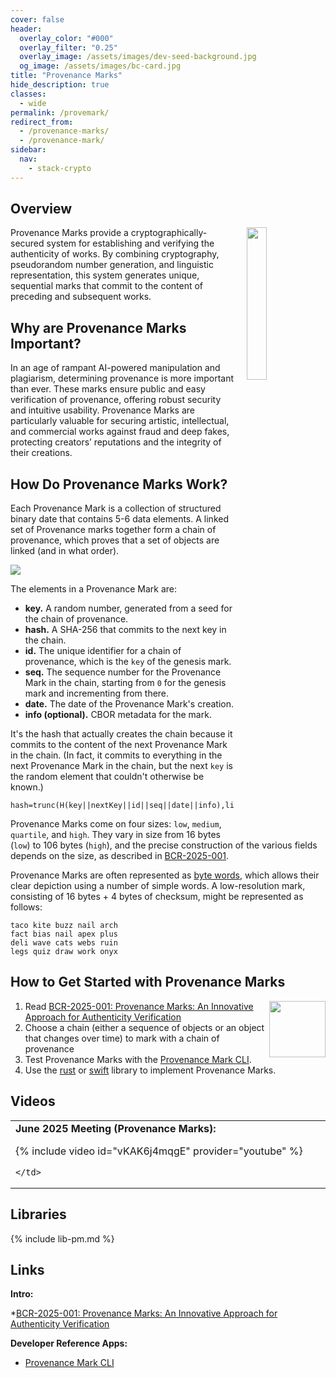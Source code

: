 ```yaml
---
cover: false
header:
  overlay_color: "#000"
  overlay_filter: "0.25"
  overlay_image: /assets/images/dev-seed-background.jpg
  og_image: /assets/images/bc-card.jpg
title: "Provenance Marks"
hide_description: true
classes:
  - wide
permalink: /provemark/
redirect_from:
  - /provenance-marks/
  - /provenance-mark/
sidebar:
  nav:
    - stack-crypto
---
```


## Overview

<a href="/crypto-stack/"><img src="https://developer.blockchaincommons.com/assets/images/bc-stack-crypto-pm.png" style="margin-left: 20px; float: right" width="25%"></a>

Provenance Marks provide a cryptographically-secured system for establishing and verifying the authenticity of works. By combining cryptography, pseudorandom number generation, and linguistic representation, this system generates unique, sequential marks that commit to the content of preceding and subsequent works.

## Why are Provenance Marks Important?

In an age of rampant AI-powered manipulation and plagiarism, determining provenance is more important than ever.  These marks ensure public and easy verification of provenance, offering robust security and intuitive usability. Provenance Marks are particularly valuable for securing artistic, intellectual, and commercial works against fraud and deep fakes, protecting creators’ reputations and the integrity of their creations.

## How Do Provenance Marks Work?

Each Provenance Mark is a collection of structured binary date that contains 5-6 data elements. A linked set of Provenance marks together form a chain of provenance, which proves that a set of objects are linked (and in what order).

![](https://developer.blockchaincommons.com/assets/images/pm-chain.png)

The elements in a Provenance Mark are:

* **key.** A random number, generated from a seed for the chain of provenance.
* **hash.** A SHA-256 that commits to the next key in the chain.
* **id.** The unique identifier for a chain of provenance, which is the `key` of the genesis mark.
* **seq.** The sequence number for the Provenance Mark in the chain, starting from `0` for the genesis mark and incrementing from there.
* **date.** The date of the Provenance Mark's creation.
* **info (optional).** CBOR metadata for the mark.

It's the hash that actually creates the chain because it commits to the content of the next Provenance Mark in the chain. (In fact, it commits to everything in the next Provenance Mark in the chain, but the next `key` is the random element that couldn't otherwise be known.)
```
hash=trunc(H(key||nextKey||id||seq||date||info),linkLen)
```

Provenance Marks come on four sizes: `low`, `medium`, `quartile`, and `high`. They vary in size from 16 bytes (`low`) to 106 bytes (`high`), and the precise construction of the various fields depends on the size, as described in [BCR-2025-001](https://github.com/BlockchainCommons/Research/blob/master/papers/bcr-2025-001-provenance-mark.md).

Provenance Marks are often represented as [byte words](https://developer.blockchaincommons.com/bytewords/), which allows their clear depiction using a number of simple words. A low-resolution mark, consisting of 16 bytes + 4 bytes of checksum, might be represented as follows:
```
taco kite buzz nail arch
fact bias nail apex plus
deli wave cats webs ruin
legs quiz draw work onyx
```
## How to Get Started with Provenance Marks

<img src="https://developer.blockchaincommons.com/images/assets/pm-symbol.svg" width="90em" style="float: right">

1. Read [BCR-2025-001: Provenance Marks: An Innovative Approach for Authenticity Verification](https://github.com/BlockchainCommons/Research/blob/master/papers/bcr-2025-001-provenance-mark.md)
2. Choose a chain (either a sequence of objects or an object that changes over time) to mark with a chain of provenance
3. Test Provenance Marks with the [Provenance Mark CLI](https://github.com/BlockchainCommons/provenance-mark-cli-rust).
4. Use the [rust](https://github.com/BlockchainCommons/provenance-mark-rust/tree/master/src) or [swift](https://github.com/BlockchainCommons/Provenance) library to implement Provenance Marks.

## Videos

<table width="100%">
  <tr>
    <td width="640px">
      <b>June 2025 Meeting (Provenance Marks):</b>

{% include video id="vKAK6j4mqgE" provider="youtube" %}

    </td>
  </tr>
</table>

## Libraries

{% include lib-pm.md %}

## Links

**Intro:**

*[BCR-2025-001: Provenance Marks: An Innovative Approach for Authenticity Verification](https://github.com/BlockchainCommons/Research/blob/master/papers/bcr-2025-001-provenance-mark.md)

**Developer Reference Apps:**

* [Provenance Mark CLI](https://github.com/BlockchainCommons/provenance-mark-cli-rust)
